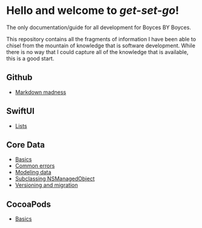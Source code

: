 # Hello and welcome to *get-set-go*!

The only documentation/guide for all development for Boyces BY Boyces. 

This repository contains all the fragments of information I have been able to chisel from the mountain of knowledge that is software development. While there is no way that I could capture all of the knowledge that is available, this is a good start.



## Github
* [Markdown madness](github/markdown-madness.md)


## SwiftUI
* [Lists](swiftui/lists.md)


## Core Data
* [Basics](core-data/basics.md)
* [Common errors](core-data/common-errors.md)
* [Modeling data](core-data/modeling-data.md)
* [Subclassing NSManagedObject](core-data/subclassing-nsmanagedobject.md)
* [Versioning and migration](core-data/versioning-and-migration.md)


## CocoaPods
* [Basics](cocoapods/basics.md)
